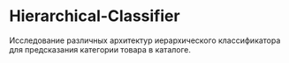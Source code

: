 # Hierarchical-Classifier
Исследование различных архитектур иерархического классификатора для предсказания категории товара в каталоге.
